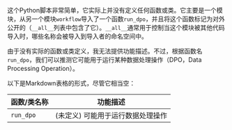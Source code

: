 这个Python脚本非常简单，它实际上并没有定义任何函数或类。它主要是一个模块，从另一个模块`workflow`导入了一个函数`run_dpo`，并且将这个函数标记为对外公开的（`__all__`列表中包含了它）。`__all__`通常用于控制当这个模块被其他代码导入时，哪些名称会被导入到导入者的命名空间中。

由于没有实际的函数或类定义，我无法提供功能描述。不过，根据函数名`run_dpo`，我们可以推测它可能用于运行某种数据处理操作（DPO，Data Processing Operation）。

以下是Markdown表格的形式，尽管它相当空：

| 函数/类名称 | 功能描述 |
| --- | --- |
| `run_dpo` | (未定义) 可能用于运行数据处理操作 |
